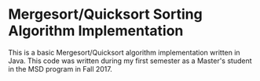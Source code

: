 # Mergesort/Quicksort Sorting Algorithm Implementation

This is a basic Mergesort/Quicksort algorithm implementation written in Java.
This code was written during my first semester as a Master's student in the MSD program in Fall 2017.

